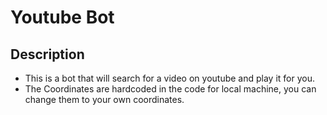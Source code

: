 # Youtube Bot 

## Description
- This is a bot that will search for a video on youtube and play it for you. 
- The Coordinates are hardcoded in the code for local machine, you can change them to your own coordinates.

 